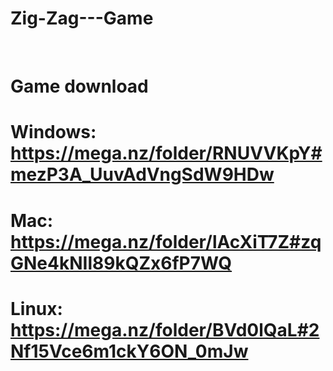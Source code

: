 # Zig-Zag---Game
<br>

# <!-- GAME PROJECT BUILDS -->
# Game download
# Windows: https://mega.nz/folder/RNUVVKpY#mezP3A_UuvAdVngSdW9HDw
# Mac: https://mega.nz/folder/lAcXiT7Z#zqGNe4kNIl89kQZx6fP7WQ
# Linux: https://mega.nz/folder/BVd0lQaL#2Nf15Vce6m1ckY6ON_0mJw
